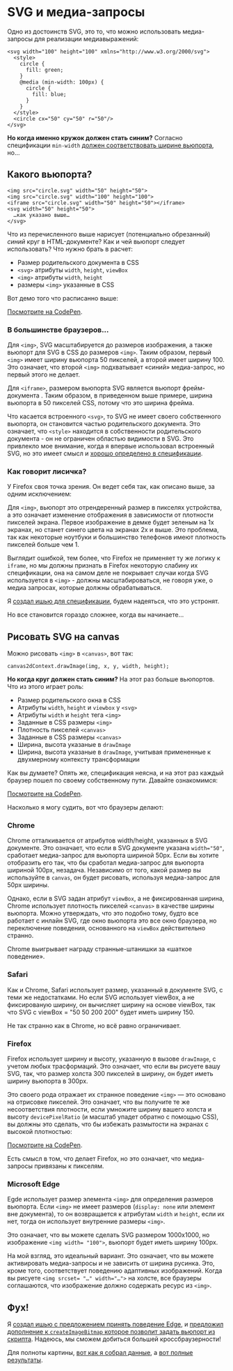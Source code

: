 # SVG и медиа-запросы

Одно из достоинств SVG, это то, что можно использовать медиа-запросы для реализации медиавыражений:

    <svg width="100" height="100" xmlns="http://www.w3.org/2000/svg">
      <style>
        circle {
          fill: green;
        }
        @media (min-width: 100px) {
          circle {
            fill: blue;
          }
        }
      </style>
      <circle cx="50" cy="50" r="50"/>
    </svg>

**Но когда именно кружок должен стать синим?** Согласно спецификации `min-width` [должен соответствовать ширине вьюпорта][1], но…


## Какого вьюпорта?

    <img src="circle.svg" width="50" height="50">
    <img src="circle.svg" width="100" height="100">
    <iframe src="circle.svg" width="50" height="50"></iframe>
    <svg width="50" height="50">
      …как указано выше…
    </svg>

Что из перечисленного выше нарисует (потенциально обрезанный) *синий* круг в HTML-документе? Как и чей вьюпорт следует использовать? Что нужно брать в расчет:

* Размер родительского документа в CSS
* `<svg>` aтрибуты `width`, `height`, `viewBox` 
* `<img>` атрибуты `width`, `height`
* размеры `<img>` указанные в CSS  

Вот демо того что расписанно выше: 

<p data-height="265" data-theme-id="dark" data-slug-hash="pEXrpN" data-default-tab="result" data-user="FMRobot" data-embed-version="2" data-pen-title="pEXrpN" class="codepen"><a href="http://codepen.io/FMRobot/pen/pEXrpN/">Посмотрите на CodePen</a>.</p>


### В большинстве браузеров…

Для `<img>`, SVG масштабируется до размеров изображения, а также вьюпорт для SVG в CSS до размеров `<img>`. Таким образом, первый `<img>` имеет ширину вьюпорта 50 пикселей, а второй имеет ширину 100. Это означает, что второй `<img>` подхватывает «синий» медиа-запрос, но первый этого не делает.

Для `<iframe>`, размером вьюпорта SVG является вьюпорт фрейм-документа . Таким образом, в приведенном выше примере, ширина вьюпорта в 50 пикселей CSS, потому что это ширина фрейма.

Что касается встроенного `<svg>`, то SVG не имеет своего собственного вьюпорта, он становится частью родительского документа. Это означает, что `<style>` находится в собственности родительского документа - он не ограничен областью видимости в SVG. Это привлекло мое внимание, когда я впервые использовал встроенный SVG, но это имеет смысл и [хорошо определено в спецификации][3].


### Как говорит лисичка?

У Firefox своя точка зрения. Он ведет себя так, как описано выше, за одним исключением:

Для `<img>`, вьюпорт это отрендеренный размер в пикселях устройства, а это означает изменение отображения в зависимости от плотности пикселей экрана. Первое изображение в демке будет зеленым на 1x экранах, но станет синего цвета на экранах 2x и выше. Это проблема, так как некоторые ноутбуки и большинство телефонов имеют плотность пикселей больше чем 1.

Выглядит ошибкой, тем более, что Firefox не применяет ту же логику к `iframe`, но мы должны признать в Firefox некоторую слабину их спецификации, она на самом деле не покрывает случаи когда SVG используется в `<img>` - должны масштабироваться, не говоря уже, о медиа запросах, которые должны обрабатываться.

Я [создал ишью для спецификации][4], будем надеяться, что это устронят.

Но все становится гораздо сложнее, когда вы начинаете…


## Рисовать SVG на canvas

Можно рисовать `<img>` в `<canvas>`, вот так:

    canvas2dContext.drawImage(img, x, y, width, height);

**Но когда круг должен стать синим?** На этот раз больше вьюпортов. Что из этого играет роль:

* Размер родительского окна в CSS
* Атрибуты `width`, `height` и `viewbox` у `<svg>`
* Атрибуты `width` и `height` тега `<img>` 
* Заданные в CSS размеры `<img>` 
* Плотность пикселей `<canvas>` 
* Заданные в CSS размеры `<canvas>` 
* Ширина, высота указаные в `drawImage` 
* Ширина, высота указаные в `drawImage`, учитывая примененные к двухмерному контексту трансформации

Как вы думаете? Опять же, спецификация неясна, и на этот раз каждый браузер пошел по своему собственному пути. Давайте ознакомимся:

<p data-height="265" data-theme-id="dark" data-slug-hash="VKJMMY" data-default-tab="result" data-user="FMRobot" data-embed-version="2" data-pen-title="VKJMMY" class="codepen"><a href="http://codepen.io/FMRobot/pen/VKJMMY/">Посмотрите на CodePen</a>.</p>

Насколько я могу судить, вот что браузеры делают:


### Chrome

Chrome отталкивается от атрибутов width/height, указанных в SVG документе. Это означает, что если в SVG документе указана `width="50"`, сработает медиа-запрос для вьюпорта шириной 50px. Если вы хотите отобразить его так, что бы сработал медиа-запрос для вьюпорта шириной 100px, незадача. Независимо от того, какой размер вы используйте в `canvas`, он будет рисовать, используя медиа-запрос для 50px ширины.

Однако, если в SVG задан атрибут `viewBox`, а не фиксированная ширина, Chrome использует плотность пикселей `<canvas>` в качестве ширины вьюпорта. Можно утверждать, что это подобно тому, будто все работает с инлайн SVG, где окно вьюпорта это все окно браузера, но переключение поведения, основанного на `viewBox` действительно странно.

Chrome выигрывает награду странные-штанишки за «шаткое поведение».


### Safari

Как и Chrome, Safari использует размер, указанный в документе SVG, с теми же недостатками. Но если SVG использует viewBox, а не фиксированую ширину, он вычисляет ширину на основе viewBox, так что SVG с viewBox = "50 50 200 200" будет иметь ширину 150.

Не так странно как в Chrome, но всё равно ограничивает.


### Firefox

Firefox использует ширину и высоту, указанную в вызове `drawImage`, с учетом любых трасформаций. Это означает, что если вы рисуете вашу SVG, так, что размер холста 300 пикселей в ширину, он будет иметь ширину вьюпорта в 300px.

Это своего рода отражает их странное поведение `<img>` — это основано на  отрисовке пикселей. Это означает, что вы получите те же несоответствия плотности, если умножите ширину вашего холста и высоту `devicePixelRatio` (и масштаб упадет обратно с помощью CSS), вы должны это сделать, что бы избежать размытости на экранах с высокой плотностью:

<p data-height="265" data-theme-id="dark" data-slug-hash="vXqWBg" data-default-tab="result" data-user="FMRobot" data-embed-version="2" data-pen-title="vXqWBg" class="codepen"><a href="http://codepen.io/FMRobot/pen/vXqWBg/">Посмотрите на CodePen</a>.</p>

Есть смысл в том, что делает Firefox, но это означает, что медиа-запросы привязаны к пикселям.


### Microsoft Edge

Egde использует размер элемента `<img>` для определения размеров вьюпорта. Если `<img>` не имеет размеров (`display: none` или элемент вне документа), то он возвращается к атрибутам `width` и `height`, если их нет, тогда он использует внутренние размеры `<img>`.

Это означает, что вы можете сделать SVG размером 1000x1000, но изображение `<img width= "100">`, вьюпорт будет иметь ширину 100px.

На мой взгляд, это идеальный вариант. Это означает, что вы можете активировать медиа-запросы и не зависить от ширина русинка. Это, кроме того, соответствует поведению адаптивных изображений. Когда вы рисуете `<img srcset= "…" width="…">` на холсте, все браузеры соглашаются, что изображение должно содержать ресурс из `<img>`.


## Фух!

Я [создал ишью с предложением принять поведение Edge][6], и [предложил дополнение к `createImageBitmap` которое позволит задать вьюпорт из скрипта][7]. Надеюсь, мы сможем добиться большей кроссбраузерности!

Для полноты картины, [вот как я собрал данные][8], а [вот полные результаты][9].


 [1]: https://drafts.csswg.org/mediaqueries-3/#width
 [2]: img/fixed100.4b1cb7cb9384.svg
 [3]: https://svgwg.org/svg2-draft/styling.html#StyleSheetsInHTMLDocuments
 [4]: https://github.com/w3c/svgwg/issues/289
 [5]: img/text.941f43fc7ea8.svg
 [6]: https://github.com/whatwg/html/issues/1880
 [7]: https://github.com/whatwg/html/issues/1881
 [8]: http://jsbin.com/gefaju/2/edit?js,output

 [9]: https://docs.google.com/spreadsheets/d/15IkG42KrEWgv_FbrgfGBSM_PYRi22Vj_uGrcp4LxyMU/edit#gid=0
